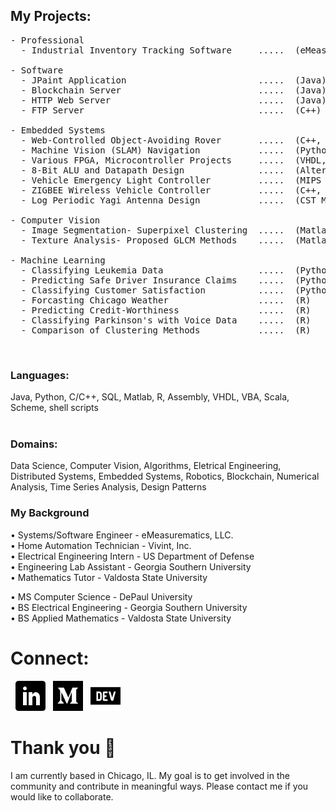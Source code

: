 ## My Projects:
<pre>
- Professional
  - Industrial Inventory Tracking Software     .....  (eMeasurematics)
  
- Software
  - JPaint Application                         .....  (Java)
  - Blockchain Server                          .....  (Java)
  - HTTP Web Server                            .....  (Java)
  - FTP Server                                 .....  (C++)
  
- Embedded Systems
  - Web-Controlled Object-Avoiding Rover       .....  (C++, Python)
  - Machine Vision (SLAM) Navigation           .....  (Python)
  - Various FPGA, Microcontroller Projects     .....  (VHDL, Assembly, C++)
  - 8-Bit ALU and Datapath Design              .....  (Altera Quartus II)
  - Vehicle Emergency Light Controller         .....  (MIPS Assembly)
  - ZIGBEE Wireless Vehicle Controller         .....  (C++, Python)
  - Log Periodic Yagi Antenna Design           .....  (CST Microwave Studio)
  
- Computer Vision
  - Image Segmentation- Superpixel Clustering  .....  (Matlab)
  - Texture Analysis- Proposed GLCM Methods    .....  (Matlab)
  
- Machine Learning
  - Classifying Leukemia Data                  .....  (Python) 
  - Predicting Safe Driver Insurance Claims    .....  (Python) 
  - Classifying Customer Satisfaction          .....  (Python)
  - Forcasting Chicago Weather                 .....  (R) 
  - Predicting Credit-Worthiness               .....  (R) 
  - Classifying Parkinson's with Voice Data    .....  (R) 
  - Comparison of Clustering Methods           .....  (R) 
</pre>


<br/>

### Languages:
Java, Python, C/C++, SQL, Matlab, R, Assembly, VHDL, VBA, Scala, Scheme, shell scripts  
<br/>

### Domains:
Data Science, Computer Vision, Algorithms, Eletrical Engineering, Distributed Systems, Embedded Systems, Robotics, Blockchain, Numerical Analysis, Time Series Analysis, Design Patterns
<br/>


### My Background
• Systems/Software Engineer - eMeasurematics, LLC.  
• Home Automation Technician - Vivint, Inc.  
• Electrical Engineering Intern - US Department of Defense  
• Engineering Lab Assistant - Georgia Southern University  
• Mathematics Tutor - Valdosta State University  

• MS Computer Science - DePaul University  
• BS Electrical Engineering - Georgia Southern University  
• BS Applied Mathematics - Valdosta State University  


# Connect: 
&nbsp;
<a href="https://www.linkedin.com/in/ecedavis/" title="Follow me on LinkedIn">
  <img
    width="48"
    alt="Follow me on LinkedIn"
    src="https://raw.githubusercontent.com/ecedavis/ecedavis/master/assets/icons/linkedin.svg"
  /></a>
&nbsp;
<a href="https://medium.com/@ecedavis" title="Follow me on Medium">
  <img
    width="48"
    alt="Follow me on Medium"
    src="https://raw.githubusercontent.com/ecedavis/ecedavis/master/assets/icons/medium.svg"
  /></a>
&nbsp;
<a href="https://dev.to/trekhleb" title="Follow me on DevTo">
  <img
    width="48"
    alt="Follow me on DevTo"
    src="https://raw.githubusercontent.com/ecedavis/ecedavis/master/assets/icons/devto.svg"
  /></a>



# Thank you 👋

I am currently based in Chicago, IL. My goal is to get involved in the community and contribute in meaningful ways. Please contact me if you would like to collaborate.
<br/>



<!--
**ecedavis/ecedavis** is a ✨ _special_ ✨ repository because its `README.md` (this file) appears on your GitHub profile.

Here are some ideas to get you started:

- 🔭 I’m currently working on ...
- 🌱 I’m currently learning ...
- 👯 I’m looking to collaborate on ...
- 🤔 I’m looking for help with ...
- 💬 Ask me about ...
- 📫 How to reach me: ...
- 😄 Pronouns: ...
- ⚡ Fun fact: ...
-->
